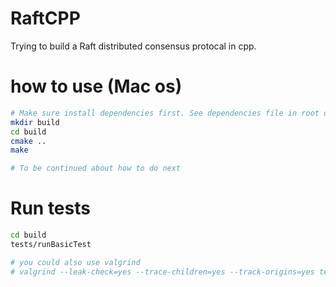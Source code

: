 # RaftCPP

Trying to build a Raft distributed consensus protocal in cpp.

# how to use (Mac os)
```bash
# Make sure install dependencies first. See dependencies file in root dir.
mkdir build
cd build
cmake ..
make

# To be continued about how to do next
```

# Run tests
```bash
cd build
tests/runBasicTest

# you could also use valgrind
# valgrind --leak-check=yes --trace-children=yes --track-origins=yes tests/runBasicTest
```
